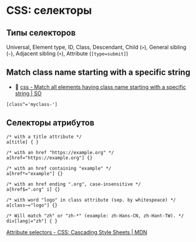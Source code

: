 # CSS: селекторы

## Типы селекторов

Universal, Element type, ID, Class, Descendant, Child (`>`), General sibling (`~`), Adjacent sibling (`+`), Attribute (`[type=submit]`)

## Match class name starting with a specific string

- :speech_balloon: [css - Match all elements having class name starting with a specific string | SO](https://stackoverflow.com/questions/13352080/match-all-elements-having-class-name-starting-with-a-specific-string)

```
[class^='myclass-']
```

## Селекторы атрибутов

```
/* with a title attribute */
a[title] { }

/* with an href "https://example.org" */
a[href="https://example.org"] {}

/* with an href containing "example" */
a[href*="example"] {}

/* with an href ending ".org", case-insensitive */
a[href$=".org" i] {}

/* with word "logo" in class attribute (sep. by whitespeace) */
a[class~="logo"] {}

/* Will match "zh" or "zh-*" (example: zh-Hans-CN, zh-Hant-TW). */
div[lang|="zh"] { }
```

[Attribute selectors - CSS: Cascading Style Sheets | MDN](https://developer.mozilla.org/en-US/docs/Web/CSS/Attribute_selectors)